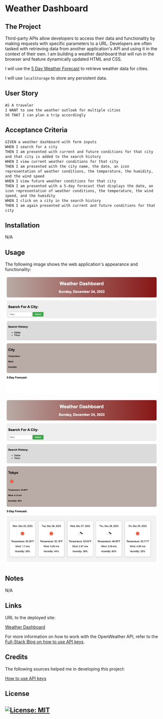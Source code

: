 # Weather Dashboard

## The Project

Third-party APIs allow developers to access their data and functionality by making requests with specific parameters to a URL. Developers are often tasked with retrieving data from another application's API and using it in the context of their own. I am building a weather dashboard that will run in the browser and feature dynamically updated HTML and CSS.

I will use the [5 Day Weather Forecast](https://openweathermap.org/forecast5) to retrieve weather data for cities.

I will use `localStorage` to store any persistent data. 

## User Story

```
AS A traveler
I WANT to see the weather outlook for multiple cities
SO THAT I can plan a trip accordingly
```

## Acceptance Criteria

```
GIVEN a weather dashboard with form inputs
WHEN I search for a city
THEN I am presented with current and future conditions for that city and that city is added to the search history
WHEN I view current weather conditions for that city
THEN I am presented with the city name, the date, an icon representation of weather conditions, the temperature, the humidity, and the wind speed
WHEN I view future weather conditions for that city
THEN I am presented with a 5-day forecast that displays the date, an icon representation of weather conditions, the temperature, the wind speed, and the humidity
WHEN I click on a city in the search history
THEN I am again presented with current and future conditions for that city
```

## Installation

N/A

## Usage

The following image shows the web application's appearance and functionality:

![The weather app includes a search option, a list of cities, and a five-day forecast and current weather conditions.](./assets/images/home.png)

![The weather app includes a search option, a list of cities, and a five-day forecast and current weather conditions.](./assets/images/home2.png)

## Notes

N/A

## Links

URL to the deployed site: 

[Weather Dashboard](https://gera1313.github.io/weather-dashboard/)

For more information on how to work with the OpenWeather API, refer to the [Full-Stack Blog on how to use API keys](https://coding-boot-camp.github.io/full-stack/apis/how-to-use-api-keys).

## Credits

The following sources helped me in developing this project: 

[How to use API keys](https://coding-boot-camp.github.io/full-stack/apis/how-to-use-api-keys)  

## License

## [![License: MIT](https://img.shields.io/badge/License-MIT-yellow.svg)](https://opensource.org/licenses/MIT)
